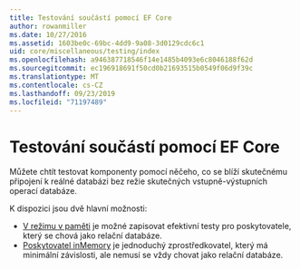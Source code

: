 ```yaml
---
title: Testování součástí pomocí EF Core
author: rowanmiller
ms.date: 10/27/2016
ms.assetid: 1603be0c-69bc-4dd9-9a08-3d0129cdc6c1
uid: core/miscellaneous/testing/index
ms.openlocfilehash: a946387718546f14e1485b4093e6c8046188f62d
ms.sourcegitcommit: ec196918691f50cd0b21693515b0549f06d9f39c
ms.translationtype: MT
ms.contentlocale: cs-CZ
ms.lasthandoff: 09/23/2019
ms.locfileid: "71197489"
---
```

# <a name="testing-components-using-ef-core"></a>Testování součástí pomocí EF Core

Můžete chtít testovat komponenty pomocí něčeho, co se blíží skutečnému připojení k reálné databázi bez režie skutečných vstupně-výstupních operací databáze.

K dispozici jsou dvě hlavní možnosti:
 * [V režimu v paměti](sqlite.md) je možné zapisovat efektivní testy pro poskytovatele, který se chová jako relační databáze.
 * [Poskytovatel inMemory](in-memory.md) je jednoduchý zprostředkovatel, který má minimální závislosti, ale nemusí se vždy chovat jako relační databáze.
